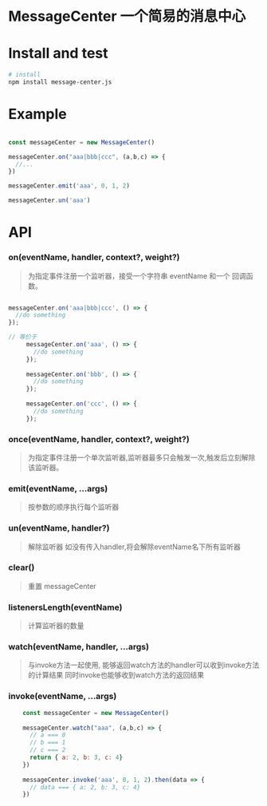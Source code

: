 # MessageCenter 一个简易的消息中心



# Install and test
```bash
# install
npm install message-center.js

```

# Example
```javascript

const messageCenter = new MessageCenter()

messageCenter.on("aaa|bbb|ccc", (a,b,c) => {
  //...
})

messageCenter.emit('aaa', 0, 1, 2)

messageCenter.un('aaa')

```

# API

### on(eventName, handler, context?, weight?)
> 为指定事件注册一个监听器，接受一个字符串 eventName 和一个 回调函数。
```javascript

messageCenter.on('aaa|bbb|ccc', () => {
  //do something
});

// 等价于
     messageCenter.on('aaa', () => {
       //do something
     });
     
     messageCenter.on('bbb', () => {
       //do something
     });
     
     messageCenter.on('ccc', () => {
       //do something
     });


```
 
### once(eventName, handler, context?, weight?)
> 为指定事件注册一个单次监听器,监听器最多只会触发一次,触发后立刻解除该监听器。
 

### emit(eventName, ...args)  
> 按参数的顺序执行每个监听器

### un(eventName, handler?)
> 解除监听器 如没有传入handler,将会解除eventName名下所有监听器

### clear()
> 重置 messageCenter

### listenersLength(eventName) 
> 计算监听器的数量

### watch(eventName, handler, ...args)
> 与invoke方法一起使用, 能够返回watch方法的handler可以收到invoke方法的计算结果
> 同时invoke也能够收到watch方法的返回结果
 
### invoke(eventName, ...args)

```javascript
    const messageCenter = new MessageCenter()
    
    messageCenter.watch("aaa", (a,b,c) => {
      // a === 0
      // b === 1
      // c === 2
      return { a: 2, b: 3, c: 4}
    })
    
    messageCenter.invoke('aaa', 0, 1, 2).then(data => {
      // data === { a: 2, b: 3, c: 4}
    })

```
 
